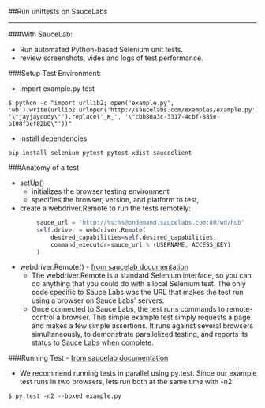 ##Run unittests on SauceLabs

___________________

###With SauceLab:
- Run automated Python-based Selenium unit tests.
- review screenshots, vides and logs of test performance.


###Setup Test Environment:
- import example.py test
```
$ python -c "import urllib2; open('example.py', 'wb').write(urllib2.urlopen('http://saucelabs.com/examples/example.py').read().replace('_U_', '\"jayjaycody\"').replace('_K_', '\"cbb80a3c-3317-4cbf-885e-b108f3ef82b0\"'))"
```

- install dependencies
```
pip install selenium pytest pytest-xdist sauceclient
```

###Anatomy of a test
- setUp()
  - initializes the browser testing environment 
  - specifies the browser, version, and platform to test, 
- create a webdriver.Remote to run the tests remotely:

```python
        sauce_url = "http://%s:%s@ondemand.saucelabs.com:80/wd/hub"
        self.driver = webdriver.Remote(
            desired_capabilities=self.desired_capabilities,
            command_executor=sauce_url % (USERNAME, ACCESS_KEY)
        )
```
- webdriver.Remote() - [from saucelab documentation](https://saucelabs.com/docs/onboarding)
	- The webdriver.Remote is a standard Selenium interface, so you can do anything that you could do with a local Selenium test. The only code specific to Sauce Labs was the URL that makes the test run using a browser on Sauce Labs' servers. 
	- Once connected to Sauce Labs, the test runs commands to remote-control a browser. This simple example test simply requests a page and makes a few simple assertions. It runs against several browsers simultaneously, to demonstrate parallelized testing, and reports its status to Sauce Labs when complete.

###Running Test - [from saucelab documentation](https://saucelabs.com/docs/onboarding)
- We recommend running tests in parallel using py.test. Since our example test runs in two browsers, lets run both at the same time with -n2:

```
$ py.test -n2 --boxed example.py
```